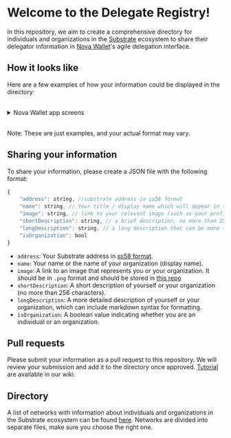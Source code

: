 # Welcome to the Delegate Registry!

In this repository, we aim to create a comprehensive directory for individuals and organizations in the [Substrate](https://substrate.io) ecosystem to share their delegator information in [Nova Wallet](https://novawallet.io/)'s agile delegation interface. 

## How it looks like

Here are a few examples of how your information could be displayed in the directory:

</br>
<details>
  <summary>Nova Wallet app screens</summary>

<img src="./images/add_delegation.PNG" width="300">
<img src="./images/delegate_info.PNG" width="300">
<img src="./images/long_desription.PNG" width="300">

</details>
</br>

Note: These are just examples, and your actual format may vary.


## Sharing your information

To share your information, please create a JSON file with the following format:

```javascript
{
    "address": string, //substrate address in ss58 format
    "name": string, // Your title / display name which will appear in the list
    "image": string, // link to your relevant image (such as your profile picture),
    "shortDescription": string, // a brief description, no more than 256 characters long,
    "longDescription": string, // a long description that can be more than 256 characters in length, supports markdown syntax,
    "isOrganization": bool
}
```


- `address`: Your Substrate address in [ss58 format](https://substrate.dev/docs/en/learn/address-format).
- `name`: Your name or the name of your organization (display name).
- `image`: A link to an image that represents you or your organization. It should be in `.png` format and should be stored in [this repo](./images)
- `shortDescription`: A short description of yourself or your organization (no more than 256 characters).
- `longDescription`: A more detailed description of yourself or your organization, which can include markdown syntax for formatting.
- `isOrganization`: A boolean value indicating whether you are an individual or an organization.

## Pull requests

Please submit your information as a pull request to this repository. We will review your submission and add it to the directory once approved.
[Tutorial](https://docs.novawallet.io/nova-wallet-wiki/governance/add-delegate-information) are available in our wiki.

## Directory

A list of networks with information about individuals and organizations in the Substrate ecosystem can be found [here](./registry). Networks are divided into separate files, make sure you choose the right one.
